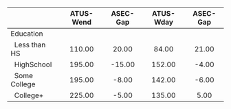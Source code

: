 
|                      |    ATUS-Wend |     ASEC-Gap |    ATUS-Wday |     ASEC-Gap |
| -------------------- | :----------: | :----------: | :----------: | :----------: |
| Education            |              |              |              |              |
| &nbsp;&nbsp;Less than HS |       110.00 |        20.00 |        84.00 |        21.00 |
| &nbsp;&nbsp;HighSchool |       195.00 |       -15.00 |       152.00 |        -4.00 |
| &nbsp;&nbsp;Some College |       195.00 |        -8.00 |       142.00 |        -6.00 |
| &nbsp;&nbsp;College+ |       225.00 |        -5.00 |       135.00 |         5.00 |

